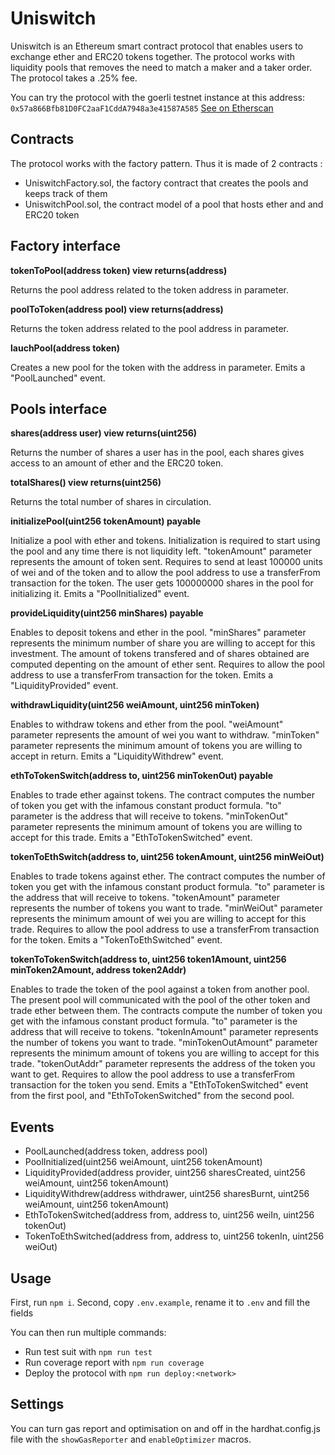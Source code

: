 # Uniswitch

Uniswitch is an Ethereum smart contract protocol that enables users to exchange ether and ERC20 tokens together.
The protocol works with liquidity pools that removes the need to match a maker and a taker order.
The protocol takes a .25% fee.

You can try the protocol with the goerli testnet instance at this address: `0x57a866Bfb81D0FC2aaF1CddA7948a3e41587A585`
[See on Etherscan](https://goerli.etherscan.io/address/0x57a866Bfb81D0FC2aaF1CddA7948a3e41587A585#code)

## Contracts

The protocol works with the factory pattern. Thus it is made of 2 contracts :

- UniswitchFactory.sol, the factory contract that creates the pools and keeps track of them
- UniswitchPool.sol, the contract model of a pool that hosts ether and and ERC20 token

## Factory interface

**tokenToPool(address token) view returns(address)**

Returns the pool address related to the token address in parameter.

**poolToToken(address pool) view returns(address)**

Returns the token address related to the pool address in parameter.

**lauchPool(address token)**

Creates a new pool for the token with the address in parameter. Emits a "PoolLaunched" event.

## Pools interface

**shares(address user) view returns(uint256)**

Returns the number of shares a user has in the pool, each shares gives access to an amount of ether and the ERC20 token.

**totalShares() view returns(uint256)**

Returns the total number of shares in circulation.

**initializePool(uint256 tokenAmount) payable**

Initialize a pool with ether and tokens. Initialization is required to start using the pool and any time there is not liquidity left.
"tokenAmount" parameter represents the amount of token sent.
Requires to send at least 100000 units of wei and of the token and to allow the pool address to use a transferFrom transaction for the token.
The user gets 100000000 shares in the pool for initializing it.
Emits a "PoolInitialized" event.

**provideLiquidity(uint256 minShares) payable**

Enables to deposit tokens and ether in the pool.
"minShares" parameter represents the minimum number of share you are willing to accept for this investment.
The amount of tokens transfered and of shares obtained are computed depenting on the amount of ether sent.
Requires to allow the pool address to use a transferFrom transaction for the token.
Emits a "LiquidityProvided" event.

**withdrawLiquidity(uint256 weiAmount, uint256 minToken)**

Enables to withdraw tokens and ether from the pool.
"weiAmount" parameter represents the amount of wei you want to withdraw.
"minToken" parameter represents the minimum amount of tokens you are willing to accept in return.
Emits a "LiquidityWithdrew" event.

**ethToTokenSwitch(address to, uint256 minTokenOut) payable**

Enables to trade ether against tokens.
The contract computes the number of token you get with the infamous constant product formula.
"to" parameter is the address that will receive to tokens.
"minTokenOut" parameter represents the minimum amount of tokens you are willing to accept for this trade.
Emits a "EthToTokenSwitched" event.

**tokenToEthSwitch(address to, uint256 tokenAmount, uint256 minWeiOut)**

Enables to trade tokens against ether.
The contract computes the number of token you get with the infamous constant product formula.
"to" parameter is the address that will receive to tokens.
"tokenAmount" parameter represents the number of tokens you want to trade.
"minWeiOut" parameter represents the minimum amount of wei you are willing to accept for this trade.
Requires to allow the pool address to use a transferFrom transaction for the token.
Emits a "TokenToEthSwitched" event.

**tokenToTokenSwitch(address to, uint256 token1Amount, uint256 minToken2Amount, address token2Addr)**

Enables to trade the token of the pool against a token from another pool.
The present pool will communicated with the pool of the other token and trade ether between them.
The contracts compute the number of token you get with the infamous constant product formula.
"to" parameter is the address that will receive to tokens.
"tokenInAmount" parameter represents the number of tokens you want to trade.
"minTokenOutAmount" parameter represents the minimum amount of tokens you are willing to accept for this trade.
"tokenOutAddr" parameter represents the address of the token you want to get.
Requires to allow the pool address to use a transferFrom transaction for the token you send.
Emits a "EthToTokenSwitched" event from the first pool, and "EthToTokenSwitched" from the second pool.

## Events

- PoolLaunched(address token, address pool)
- PoolInitialized(uint256 weiAmount, uint256 tokenAmount)
- LiquidityProvided(address provider, uint256 sharesCreated, uint256 weiAmount, uint256 tokenAmount)
- LiquidityWithdrew(address withdrawer, uint256 sharesBurnt, uint256 weiAmount, uint256 tokenAmount)
- EthToTokenSwitched(address from, address to, uint256 weiIn, uint256 tokenOut)
- TokenToEthSwitched(address from, address to, uint256 tokenIn, uint256 weiOut)

## Usage

First, run `npm i`.
Second, copy `.env.example`, rename it to `.env` and fill the fields

You can then run multiple commands:

- Run test suit with `npm run test`
- Run coverage report with `npm run coverage`
- Deploy the protocol with `npm run deploy:<network>`

## Settings

You can turn gas report and optimisation on and off in the hardhat.config.js file with the `showGasReporter` and `enableOptimizer` macros.
